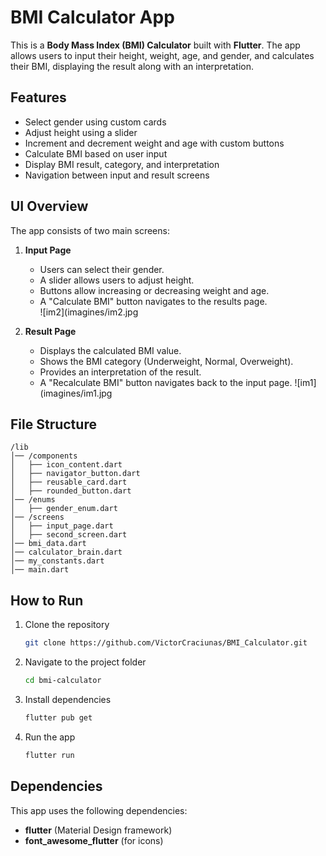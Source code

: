 # BMI Calculator App

This is a **Body Mass Index (BMI) Calculator** built with **Flutter**. The app allows users to input their height, weight, age, and gender, and calculates their BMI, displaying the result along with an interpretation.

## Features

- Select gender using custom cards  
- Adjust height using a slider  
- Increment and decrement weight and age with custom buttons  
- Calculate BMI based on user input  
- Display BMI result, category, and interpretation  
- Navigation between input and result screens  

## UI Overview

The app consists of two main screens:

1. **Input Page**  
   - Users can select their gender.  
   - A slider allows users to adjust height.  
   - Buttons allow increasing or decreasing weight and age.  
   - A "Calculate BMI" button navigates to the results page.  
![im2](imagines/im2.jpg


2. **Result Page**  
   - Displays the calculated BMI value.  
   - Shows the BMI category (Underweight, Normal, Overweight).  
   - Provides an interpretation of the result.  
   - A "Recalculate BMI" button navigates back to the input page.
![im1](imagines/im1.jpg
## File Structure
```
/lib
│── /components
│   ├── icon_content.dart
│   ├── navigator_button.dart
│   ├── reusable_card.dart
│   ├── rounded_button.dart
│── /enums
│   ├── gender_enum.dart
│── /screens
│   ├── input_page.dart
│   ├── second_screen.dart
│── bmi_data.dart
│── calculator_brain.dart
│── my_constants.dart
│── main.dart
```

## How to Run

1. Clone the repository  
   ```sh
   git clone https://github.com/VictorCraciunas/BMI_Calculator.git
   ```
2. Navigate to the project folder  
   ```sh
   cd bmi-calculator
   ```
3. Install dependencies  
   ```sh
   flutter pub get
   ```
4. Run the app  
   ```sh
   flutter run
   ```

## Dependencies

This app uses the following dependencies:

- **flutter** (Material Design framework)  
- **font_awesome_flutter** (for icons)  




